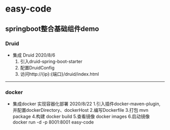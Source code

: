 # easy-code
springboot整合基础组件demo
---
### Druid
* 集成 Druid  2020/8/6
    1. 引入druid-spring-boot-starter
    2. 配置DruidConfig
    3. 访问http://{ip}:{端口}/druid/index.html
---
### docker
* 集成docker 实现容器化部署 2020/8/22
    1.引入插件docker-maven-plugin,并配置dockerDirectory、dockerHost
    2.编写Dockerfile
    3.打包 mvn package
    4.构建 docker build
    5.查看镜像 docker images
    6.启动镜像 docker run -d -p 8001:8001 easy-code